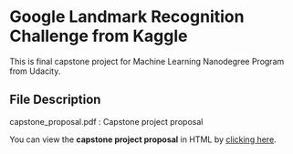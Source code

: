 # Google Landmark Recognition Challenge from Kaggle
This is final capstone project for Machine Learning Nanodegree Program from Udacity.

## File Description
capstone_proposal.pdf : Capstone project proposal

You can view the **capstone project proposal** in HTML by [clicking here](http://htmlpreview.github.io/?https://github.com/gapkim/Landmark_Recognition/blob/master/capstone_proposal.html).
